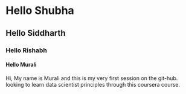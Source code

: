 # Hello Shubha
## Hello Siddharth
### Hello Rishabh
#### Hello Murali
Hi, My name is Murali and this is my very first session on the git-hub. looking to learn data scientist principles through this coursera course.

